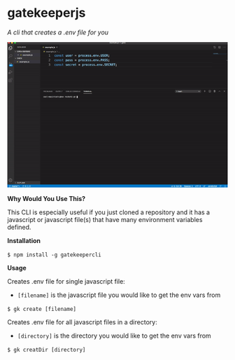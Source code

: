 # gatekeeperjs

*A cli that creates a .env file for you*

![Usage Gif](readmeCont/gkgif.gif)

**Why Would You Use This?**

This CLI is especially useful if you just cloned a repository and it has a javascript or javascript file(s) that have many environment variables defined.

**Installation**

`$ npm install -g gatekeepercli`

**Usage**

Creates .env file for single javascript file:
 - `[filename]` is the javascript file you would like to get the env vars from

`$ gk create [filename]`

Creates .env file for all javascript files in a directory:
 - `[directory]` is the directory you would like to get the env vars from

`$ gk creatDir [directory]`